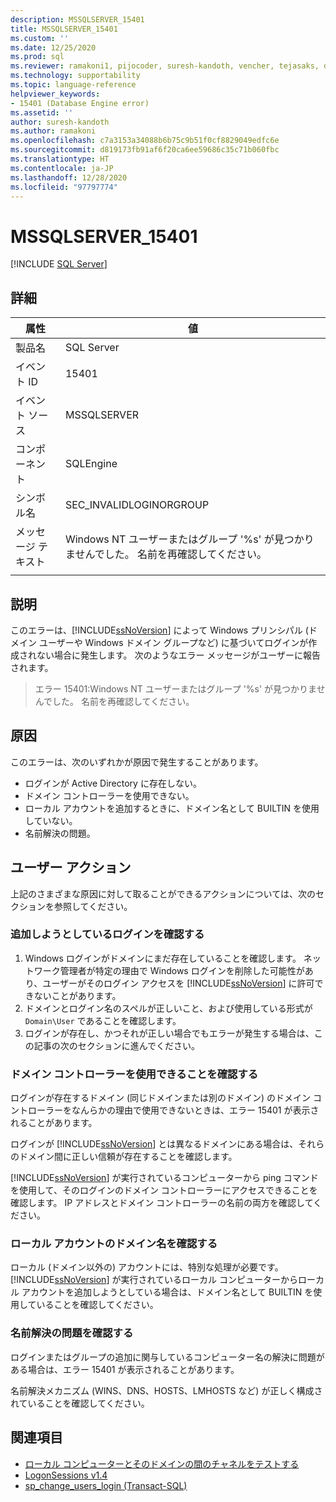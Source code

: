 ```yaml
---
description: MSSQLSERVER_15401
title: MSSQLSERVER_15401
ms.custom: ''
ms.date: 12/25/2020
ms.prod: sql
ms.reviewer: ramakoni1, pijocoder, suresh-kandoth, vencher, tejasaks, docast
ms.technology: supportability
ms.topic: language-reference
helpviewer_keywords:
- 15401 (Database Engine error)
ms.assetid: ''
author: suresh-kandoth
ms.author: ramakoni
ms.openlocfilehash: c7a3153a34088b6b75c9b51f0cf8829049edfc6e
ms.sourcegitcommit: d819173fb91af6f20ca6ee59686c35c71b060fbc
ms.translationtype: HT
ms.contentlocale: ja-JP
ms.lasthandoff: 12/28/2020
ms.locfileid: "97797774"
---
```

# <a name="mssqlserver_15401"></a>MSSQLSERVER_15401
 [!INCLUDE [SQL Server](../../includes/applies-to-version/sqlserver.md)]

## <a name="details"></a>詳細

|属性|値|
|---|---|
|製品名|SQL Server|
|イベント ID|15401|
|イベント ソース|MSSQLSERVER|
|コンポーネント|SQLEngine|
|シンボル名|SEC_INVALIDLOGINORGROUP|
|メッセージ テキスト|Windows NT ユーザーまたはグループ '%s' が見つかりませんでした。 名前を再確認してください。|
||

## <a name="explanation"></a>説明

このエラーは、[!INCLUDE[ssNoVersion](../../includes/ssnoversion-md.md)] によって Windows プリンシパル (ドメイン ユーザーや Windows ドメイン グループなど) に基づいてログインが作成されない場合に発生します。 次のようなエラー メッセージがユーザーに報告されます。

> エラー 15401:Windows NT ユーザーまたはグループ '%s' が見つかりませんでした。 名前を再確認してください。

## <a name="cause"></a>原因

このエラーは、次のいずれかが原因で発生することがあります。

- ログインが Active Directory に存在しない。
- ドメイン コントローラーを使用できない。
- ローカル アカウントを追加するときに、ドメイン名として BUILTIN を使用していない。
- 名前解決の問題。

## <a name="user-action"></a>ユーザー アクション

上記のさまざまな原因に対して取ることができるアクションについては、次のセクションを参照してください。

### <a name="verify-the-login-you-are-trying-to-add"></a>追加しようとしているログインを確認する

1. Windows ログインがドメインにまだ存在していることを確認します。 ネットワーク管理者が特定の理由で Windows ログインを削除した可能性があり、ユーザーがそのログイン アクセスを [!INCLUDE[ssNoVersion](../../includes/ssnoversion-md.md)] に許可できないことがあります。
1. ドメインとログイン名のスペルが正しいこと、および使用している形式が `Domain\User` であることを確認します。
1. ログインが存在し、かつそれが正しい場合でもエラーが発生する場合は、この記事の次のセクションに進んでください。

### <a name="verify-if-the-domain-controller-is-available"></a>ドメイン コントローラーを使用できることを確認する

ログインが存在するドメイン (同じドメインまたは別のドメイン) のドメイン コントローラーをなんらかの理由で使用できないときは、エラー 15401 が表示されることがあります。

ログインが [!INCLUDE[ssNoVersion](../../includes/ssnoversion-md.md)] とは異なるドメインにある場合は、それらのドメイン間に正しい信頼が存在することを確認します。

[!INCLUDE[ssNoVersion](../../includes/ssnoversion-md.md)] が実行されているコンピューターから ping コマンドを使用して、そのログインのドメイン コントローラーにアクセスできることを確認します。 IP アドレスとドメイン コントローラーの名前の両方を確認してください。

### <a name="verify-the-domain-name-for-local-accounts"></a>ローカル アカウントのドメイン名を確認する

ローカル (ドメイン以外の) アカウントには、特別な処理が必要です。 [!INCLUDE[ssNoVersion](../../includes/ssnoversion-md.md)] が実行されているローカル コンピューターからローカル アカウントを追加しようとしている場合は、ドメイン名として BUILTIN を使用していることを確認してください。

### <a name="check-for-name-resolution-issues"></a>名前解決の問題を確認する

ログインまたはグループの追加に関与しているコンピューター名の解決に問題がある場合は、エラー 15401 が表示されることがあります。

名前解決メカニズム (WINS、DNS、HOSTS、LMHOSTS など) が正しく構成されていることを確認してください。

## <a name="see-also"></a>関連項目

- [ローカル コンピューターとそのドメインの間のチャネルをテストする](/powershell/module/microsoft.powershell.management/test-computersecurechannel#example-1--test-a-channel-between-the-local-computer-and-its-domain)
- [LogonSessions v1.4](/sysinternals/downloads/logonsessions)
- [sp_change_users_login (Transact-SQL)](/sql/relational-databases/system-stored-procedures/sp-change-users-login-transact-sql)
